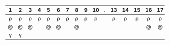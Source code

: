 | 1 | 2 | 3 | 4 | 5 | 6 | 7 | 8 | 9 | 10 | . | 13 | 14 | 15 | 16 | 17 | 18 | 19 | 20 | 21 | 22 | 23 | 24 | 25 | 26 | 27 |
|:-:|:-:|:-:|:-:|:-:|:-:|:-:|:-:|:-:|:--:|:-:|:--:|:--:|:--:|:--:|:--:|:--:|:--:|:--:|:--:|:--:|:--:|:--:|:--:|:--:|:--:|
| ρ | ρ | ρ | ρ | ρ | ρ | ρ | ρ | ρ | ρ  |   | ρ  | ρ  | ρ  | ρ  | ρ  | ρ  | ρ  | ρ  | ρ  | ρ  | ρ  | ρ  | ρ  | ρ  | ρ  |
| @ | @ | @ |   | @ | @ |   | @ |   |    |   |    |    |    | @  | @  | @  | @  |    | @  | @  | @  |    |    |    |    |
| γ | γ |   |   |   |   |   |   |   |    |   |    |    |    |    |    |    |    |    |    |    |    |    |    |    |    |
